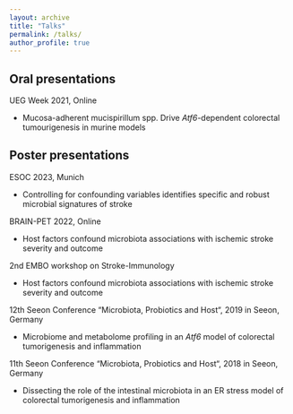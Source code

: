 ```yaml
---
layout: archive
title: "Talks"
permalink: /talks/
author_profile: true
---
```


## Oral presentations 

UEG Week 2021, Online 
- Mucosa-adherent mucispirillum spp. Drive _Atf6_-dependent colorectal tumourigenesis in murine models

## Poster presentations 

ESOC 2023, Munich
- Controlling for confounding variables identifies specific and robust microbial signatures of stroke

BRAIN-PET 2022, Online
- Host factors confound microbiota associations with ischemic stroke severity and outcome

2nd EMBO workshop on Stroke-Immunology  
- Host factors confound microbiota associations with ischemic stroke severity and outcome

12th Seeon Conference “Microbiota, Probiotics and Host“, 2019 in Seeon, Germany 
- Microbiome and metabolome profiling in an _Atf6_ model of colorectal tumorigenesis and inflammation

11th Seeon Conference “Microbiota, Probiotics and Host“, 2018 in Seeon, Germany 
- Dissecting the role of the intestinal microbiota in an ER stress model of colorectal tumorigenesis and inflammation



